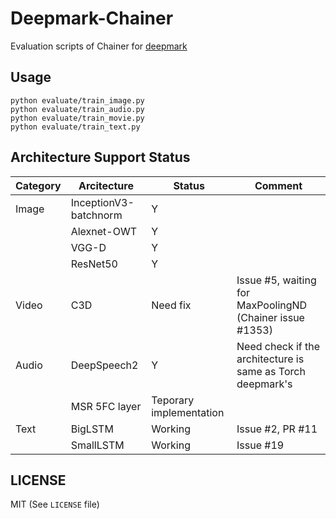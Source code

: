 # Deepmark-Chainer
Evaluation scripts of Chainer for [deepmark](https://github.com/DeepMark/deepmark)

## Usage

```
python evaluate/train_image.py
python evaluate/train_audio.py
python evaluate/train_movie.py
python evaluate/train_text.py
```

## Architecture Support Status

|Category|Arcitecture|Status|Comment|
|---|---|---|---|
|Image|InceptionV3-batchnorm|Y||
||Alexnet-OWT|Y||
||VGG-D|Y||
||ResNet50|Y||
|Video|C3D|Need fix|Issue #5, waiting for MaxPoolingND (Chainer issue #1353)|
|Audio|DeepSpeech2|Y|Need check if the architecture is same as Torch deepmark's|
||MSR 5FC layer|Teporary implementation||
|Text|BigLSTM|Working|Issue #2, PR #11|
||SmallLSTM|Working|Issue #19|

## LICENSE

MIT (See `LICENSE` file)
